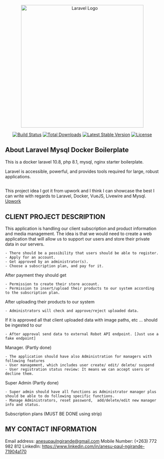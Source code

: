 <p align="center"><a href="https://laravel.com" target="_blank"><img src="https://raw.githubusercontent.com/laravel/art/master/logo-lockup/5%20SVG/2%20CMYK/1%20Full%20Color/laravel-logolockup-cmyk-red.svg" width="400" alt="Laravel Logo"></a></p>

<p align="center">
<a href="https://github.com/laravel/framework/actions"><img src="https://github.com/laravel/framework/workflows/tests/badge.svg" alt="Build Status"></a>
<a href="https://packagist.org/packages/laravel/framework"><img src="https://img.shields.io/packagist/dt/laravel/framework" alt="Total Downloads"></a>
<a href="https://packagist.org/packages/laravel/framework"><img src="https://img.shields.io/packagist/v/laravel/framework" alt="Latest Stable Version"></a>
<a href="https://packagist.org/packages/laravel/framework"><img src="https://img.shields.io/packagist/l/laravel/framework" alt="License"></a>
</p>

## About Laravel Mysql Docker Boilerplate

This is a docker laravel 10.8, php 8.1, mysql, nginx starter boilerplate.

Laravel is accessible, powerful, and provides tools required for large, robust applications.

##

This project idea I got it from upwork and I think I can showcase the best I can write with regards
to Laravel, Docker, VueJS, Livewire and Mysql. [Upwork](https://www.upwork.com/jobs/span-class-highlight-Laravel-span-Vue-develop_~01611ede93cecd742b/)


## CLIENT PROJECT DESCRIPTION

This application is handling our client subscription and product information and media management.
The idea is that we would need to create a web application that will allow us to support our users and store their private data in our servers.

    - There should be a possibility that users should be able to register.
    - Apply for an account.
    - Get approved by an administrator(s).
    - Choose a subscription plan, and pay for it. 
    
After payment they should get

    - Permission to create their store account.
    - Permission to insert/upload their products to our system according to the subscription plan.

After uploading their products to our system 

    - Administrators will check and approve/reject uploaded data.

If it is approved all that client uploaded data with image paths, etc …  should be ingested to our 

    - After approval send data to external Robot API endpoint. [Just use a fake endpoint]

Manager. (Partly done)

    - The application should have also Administration for managers with following features
    - User management, which includes user create/ edit/ delete/ suspend
    - User registration status review: It means we can accept users or decline them.

Super Admin (Partly done)

    - Super admin should have all functions as Administrator manager plus should be able to do following specific functions.
    - Manage Administrators, reset password,  add/delete/edit new manager info and status.

Subscription plans (MUST BE DONE using strip)

## MY CONTACT INFORMATION
Email address: anesupaulngirande@gmail.com
Mobile Number: (+263) 772 982 812
LinkedIn: https://www.linkedin.com/in/anesu-paul-ngirande-71904a170